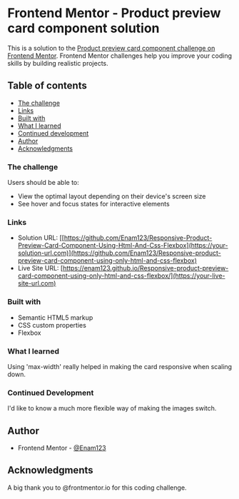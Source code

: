 # Frontend Mentor - Product preview card component solution

This is a solution to the [Product preview card component challenge on Frontend Mentor](https://www.frontendmentor.io/challenges/product-preview-card-component-GO7UmttRfa). Frontend Mentor challenges help you improve your coding skills by building realistic projects. 

## Table of contents

  - [The challenge](#the-challenge)
  - [Links](#links)
  - [Built with](#built-with)
  - [What I learned](#what-i-learned)
  - [Continued development](#continued-development)
- [Author](#author)
- [Acknowledgments](#acknowledgments)

### The challenge

Users should be able to:

- View the optimal layout depending on their device's screen size
- See hover and focus states for interactive elements


### Links

- Solution URL: [[https://github.com/Enam123/Responsive-Product-Preview-Card-Component-Using-Html-And-Css-Flexbox](https://your-solution-url.com)](https://github.com/Enam123/Responsive-product-preview-card-component-using-only-html-and-css-flexbox)
- Live Site URL: [https://enam123.github.io/Responsive-product-preview-card-component-using-only-html-and-css-flexbox/](https://your-live-site-url.com)

### Built with

- Semantic HTML5 markup
- CSS custom properties
- Flexbox


### What I learned
Using 'max-width' really helped in making the card responsive when scaling down.

### Continued Development
I'd like to know a much more flexible way of making the images switch.


## Author

- Frontend Mentor - [@Enam123](https://www.frontendmentor.io/profile/Enam123)


## Acknowledgments

A big thank you to @frontmentor.io for this coding challenge.
